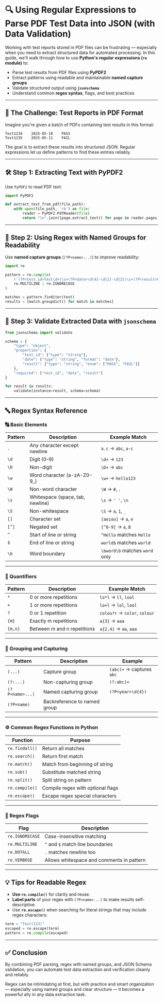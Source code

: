 # 🔍 Using Regular Expressions to Parse PDF Test Data into JSON (with Data Validation)

Working with test reports stored in PDF files can be frustrating — especially when you need to extract structured data for automated processing. In this guide, we'll walk through how to use **Python's regular expressions (`re` module)** to:

* Parse test results from PDF files using **PyPDF2**
* Extract patterns using readable and maintainable **named capture groups**
* Validate structured output using **`jsonschema`**
* Understand common **regex syntax**, flags, and best practices

---

## 🧾 The Challenge: Test Reports in PDF Format

Imagine you're given a batch of PDFs containing test results in this format:

```
Test1234    2025-05-10    PASS
Test1235    2025-05-11    FAIL
```

The goal is to extract these results into structured JSON. Regular expressions let us define patterns to find these entries reliably.

---

## 🛠️ Step 1: Extracting Text with PyPDF2

Use `PyPDF2` to read PDF text:

```python
import PyPDF2

def extract_text_from_pdf(file_path):
    with open(file_path, 'rb') as file:
        reader = PyPDF2.PdfReader(file)
        return "\n".join([page.extract_text() for page in reader.pages])
```

---

## 🧠 Step 2: Using Regex with Named Groups for Readability

Use **named capture groups** (`(?P<name>...)`) to improve readability:

```python
import re

pattern = re.compile(
    r'(?P<test_id>Test\d+)\s+(?P<date>\d{4}-\d{2}-\d{2})\s+(?P<result>PASS|FAIL)',
    re.MULTILINE | re.IGNORECASE
)

matches = pattern.finditer(text)
results = [match.groupdict() for match in matches]
```

---

## 🔏 Step 3: Validate Extracted Data with `jsonschema`

```python
from jsonschema import validate

schema = {
    "type": "object",
    "properties": {
        "test_id": {"type": "string"},
        "date": {"type": "string", "format": "date"},
        "result": {"type": "string", "enum": ["PASS", "FAIL"]}
    },
    "required": ["test_id", "date", "result"]
}

for result in results:
    validate(instance=result, schema=schema)
```

---

## 🔤 Regex Syntax Reference

### 🔠 Basic Elements

| Pattern | Description                      | Example Match                  |
| ------- | -------------------------------- | ------------------------------ |
| `.`     | Any character except newline     | `a.c` → `abc`, `a-c`           |
| `\d`    | Digit (0–9)                      | `\d+` → `123`                  |
| `\D`    | Non-digit                        | `\D+` → `abc`                  |
| `\w`    | Word character (a-zA-Z0-9\_)     | `\w+` → `hello123`             |
| `\W`    | Non-word character               | `\W` → `#`, `.`                |
| `\s`    | Whitespace (space, tab, newline) | `\s` → `' '`, `\n`             |
| `\S`    | Non-whitespace                   | `\S` → `a`, `1`, `_`           |
| `[]`    | Character set                    | `[aeiou]` → `a`, `e`           |
| `[^]`   | Negated set                      | `[^0-9]` → `a`, `B`            |
| `^`     | Start of line or string          | `^Hello` matches `Hello`       |
| `$`     | End of line or string            | `world$` matches `world`       |
| `\b`    | Word boundary                    | `\bword\b` matches `word` only |

---

### 🔁 Quantifiers

| Pattern | Description                 | Example Match                 |
| ------- | --------------------------- | ----------------------------- |
| `*`     | 0 or more repetitions       | `lo*l` → `ll`, `lool`         |
| `+`     | 1 or more repetitions       | `lo+l` → `lol`, `lool`        |
| `?`     | 0 or 1 repetition           | `colou?r` → `color`, `colour` |
| `{m}`   | Exactly m repetitions       | `a{3}` → `aaa`                |
| `{m,n}` | Between m and n repetitions | `a{2,4}` → `aa`, `aaa`        |

---

### 🧩 Grouping and Capturing

| Pattern         | Description                  | Example                   |
| --------------- | ---------------------------- | ------------------------- |
| `(...)`         | Capture group                | `(abc)+` → captures `abc` |
| `(?:...)`       | Non-capturing group          | `(?:abc)+`                |
| `(?P<name>...)` | Named capturing group        | `(?P<year>\d{4})`         |
| `(?P=name)`     | Backreference to named group |                           |

---

### ⚙️ Common Regex Functions in Python

| Function       | Purpose                           |
| -------------- | --------------------------------- |
| `re.findall()` | Return all matches                |
| `re.search()`  | Return first match                |
| `re.match()`   | Match from beginning of string    |
| `re.sub()`     | Substitute matched string         |
| `re.split()`   | Split string on pattern           |
| `re.compile()` | Compile regex with optional flags |
| `re.escape()`  | Escape regex special characters   |

---

### 🚩 Regex Flags

| Flag            | Description                               |
| --------------- | ----------------------------------------- |
| `re.IGNORECASE` | Case-insensitive matching                 |
| `re.MULTILINE`  | `^` and `$` match line boundaries         |
| `re.DOTALL`     | `.` matches newline too                   |
| `re.VERBOSE`    | Allows whitespace and comments in pattern |

---

## 💡 Tips for Readable Regex

* **Use `re.compile()`** for clarity and reuse.
* **Label parts** of your regex with `(?P<name>...)` to make results self-descriptive.
* Use **`re.escape()`** when searching for literal strings that may include regex characters:

```python
term = "Test(123)"
escaped = re.escape(term)
pattern = re.compile(escaped)
```

---

## ✅ Conclusion

By combining PDF parsing, regex with named groups, and JSON Schema validation, you can automate test data extraction and verification cleanly and reliably.

Regex can be intimidating at first, but with practice and smart organization — especially using named groups and clear structure — it becomes a powerful ally in any data extraction task.

